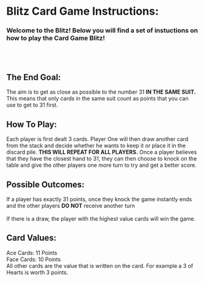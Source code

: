 # Blitz Card Game Instructions:

### Welcome to the Blitz! Below you will find a set of instuctions on how to play the Card Game Blitz!
<br>
<br>

## The End Goal:
The aim is to get as close as possible to the number 31 **IN THE SAME SUIT.** This means that only cards in the same suit count as points that you can use to get to 31 first. 
<br>

## How To Play:

Each player is first dealt 3 cards. Player One will then draw another card from the stack and decide whether he wants to keep it or place it in the discard pile. **THIS WILL REPEAT FOR ALL PLAYERS.** Once a player believes that they have the closest hand to 31, they can then choose to knock on the table and give the other players one more turn to try and get a better score. 
<br>

## Possible Outcomes:
If a player has exactly 31 points, once they knock the game instantly ends and the other players **DO NOT** receive another turn 
<br>
<br>
If there is a draw, the player with the highest value cards will win the game. 

## Card Values:
Ace Cards: 11 Points
<br>
Face Cards: 10 Points
<br>
All other cards are the value that is written on the card. For example a 3 of Hearts is worth 3 points.
